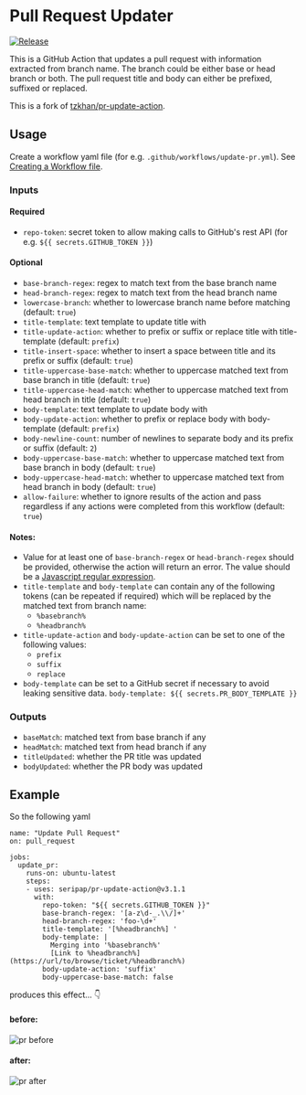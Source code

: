 # Pull Request Updater

[![Release](https://img.shields.io/github/release/seripap/pr-update-action.svg)](https://github.com/seripap/pr-update-action/releases/latest)

This is a GitHub Action that updates a pull request with information extracted from branch name. The branch could be either base or head branch or both. The pull request title and body can either be prefixed, suffixed or replaced.

This is a fork of [tzkhan/pr-update-action](https://github.com/tzkhan/pr-update-action).

## Usage

Create a workflow yaml file (for e.g. `.github/workflows/update-pr.yml`). See [Creating a Workflow file](https://docs.github.com/en/free-pro-team@latest/actions/learn-github-actions/introduction-to-github-actions#create-an-example-workflow).

### Inputs

#### Required

- `repo-token`: secret token to allow making calls to GitHub's rest API (for e.g. `${{ secrets.GITHUB_TOKEN }}`)

#### Optional

- `base-branch-regex`: regex to match text from the base branch name
- `head-branch-regex`: regex to match text from the head branch name
- `lowercase-branch`: whether to lowercase branch name before matching (default: `true`)
- `title-template`: text template to update title with
- `title-update-action`: whether to prefix or suffix or replace title with title-template (default: `prefix`)
- `title-insert-space`: whether to insert a space between title and its prefix or suffix (default: `true`)
- `title-uppercase-base-match`: whether to uppercase matched text from base branch in title (default: `true`)
- `title-uppercase-head-match`: whether to uppercase matched text from head branch in title (default: `true`)
- `body-template`: text template to update body with
- `body-update-action`: whether to prefix or replace body with body-template (default: `prefix`)
- `body-newline-count`: number of newlines to separate body and its prefix or suffix (default: `2`)
- `body-uppercase-base-match`: whether to uppercase matched text from base branch in body (default: `true`)
- `body-uppercase-head-match`: whether to uppercase matched text from head branch in body (default: `true`)
- `allow-failure`: whether to ignore results of the action and pass regardless if any actions were completed from this workflow (default: `true`)

#### Notes:

- Value for at least one of `base-branch-regex` or `head-branch-regex` should be provided, otherwise the action will return an error. The value should be a [Javascript regular expression](https://developer.mozilla.org/en-US/docs/Web/JavaScript/Guide/Regular_Expressions).
- `title-template` and `body-template` can contain any of the following tokens (can be repeated if required) which will be replaced by the matched text from branch name:
  - `%basebranch%`
  - `%headbranch%`
- `title-update-action` and `body-update-action` can be set to one of the following values:
  - `prefix`
  - `suffix`
  - `replace`
- `body-template` can be set to a GitHub secret if necessary to avoid leaking sensitive data. `body-template: ${{ secrets.PR_BODY_TEMPLATE }}`

### Outputs

- `baseMatch`: matched text from base branch if any
- `headMatch`: matched text from head branch if any
- `titleUpdated`: whether the PR title was updated
- `bodyUpdated`: whether the PR body was updated

## Example

So the following yaml

```
name: "Update Pull Request"
on: pull_request

jobs:
  update_pr:
    runs-on: ubuntu-latest
    steps:
    - uses: seripap/pr-update-action@v3.1.1
      with:
        repo-token: "${{ secrets.GITHUB_TOKEN }}"
        base-branch-regex: '[a-z\d-_.\\/]+'
        head-branch-regex: 'foo-\d+'
        title-template: '[%headbranch%] '
        body-template: |
          Merging into '%basebranch%'
          [Link to %headbranch%](https://url/to/browse/ticket/%headbranch%)
        body-update-action: 'suffix'
        body-uppercase-base-match: false
```

produces this effect... :point_down:

#### before:

![pr before](img/pr-before.png)

#### after:

![pr after](img/pr-after.png)
